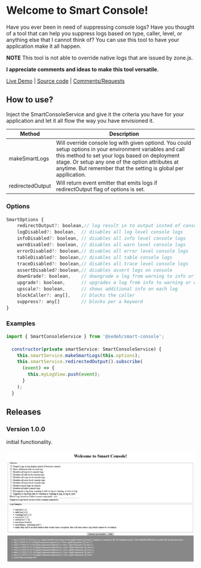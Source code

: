 # Welcome to Smart Console!

Have you ever been in need of suppressing console logs? Have you thought of a tool that can help you suppress logs based on type, caller, level, or anything else that I cannot think of? 
You can use this tool to have your application make it all happen. 

**NOTE** This tool is not able to override native logs that are issued by zone.js.

**I appreciate comments and ideas to make this tool versatile.**

[Live Demo](https://smart-console.stackblitz.io) | [Source code](https://github.com/msalehisedeh/smart-console/tree/master/src/app) | [Comments/Requests](https://github.com/msalehisedeh/smart-console/issues)

## How to use?
Inject the SmartConsoleService and give it the criteria you have for your application and let it all flow the way you have envisioned it.

| Method           | Description                                                          |
|------------------|----------------------------------------------------------------------|
| makeSmartLogs    | Will override console log with given optiond. You could setup options in your environment variables and call this method to set your logs based on deployment stage. Or setup any one of the option attributes at anytime. But remember that the setting is global per appllication. |
| redirectedOutput | Will return event emitter that emits logs if redirectOutput flag of options is set. |


### Options
```javascript
SmartOptions {
	redirectOutput?: boolean,// log result in to output insted of console.
	logDisabled?: boolean,  // disables all log level console logs
	infoDisabled?: boolean, // disables all info level console logs
	warnDisabled?: boolean, // disables all warn level console logs
	errorDisabled?: boolean,// disables all error level console logs
	tableDisabled?: boolean,// disables all table console logs
	traceDisabled?: boolean,// disables all trace level console logs
	assertDisabled?:boolean,// disables assert logs on console
	downGrade?: boolean,    // downgrade a log from warning to info or log to warning, or error to log.
	upgrade?: boolean,      // upgrades a log from info to warning or warning to log, or log to error
	upscale?: boolean,      // shows additional info on each log
	blockCaller?: any[],    // blocks the caller
	suppress?: any[]        // blocks per a keyword
}
```

### Examples
```javascript
import { SmartConsoleService } from '@sedeh/smart-console';

  constructor(private smartService: SmartConsoleService) {
    this.smartService.makeSmartLogs(this.options);
    this.smartService.redirectedOutput().subscribe(
      (event) => {
        this.myLogView.push(event);
      }
    );
  }

```

## Releases

### Version 1.0.0
initial functionality.



![alt text](https://raw.githubusercontent.com/msalehisedeh/smart-console/master/sample.png  "What you would see when a smart-console sampler is used")
